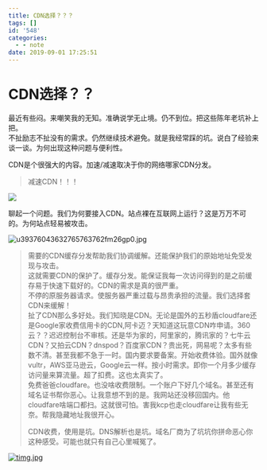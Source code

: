 ```yaml
---
title: CDN选择？？？
tags: []
id: '548'
categories:
  - - note
date: 2019-09-01 17:25:51
---
```


# CDN选择？？

最近有些闷。来嘲笑我的无知。准确说学无止境。仍不到位。把这些陈年老坑补上把。  
不扯励志不扯没有的需求。仍然继续技术避免。就是我经常踩的坑。说白了经验来谈一谈。为何出现这种问题与便利性。

CDN是个很强大的内容。加速/减速取决于你的网络哪家CDN分发。

> 减速CDN！！！

![](https://ss0.bdstatic.com/70cFvHSh_Q1YnxGkpoWK1HF6hhy/it/u=3046867586,1300444490&fm=26&gp=0.jpg)

聊起一个问题。我们为何要接入CDN。站点裸在互联网上运行？这是万万不可的。为何站点轻易被攻击。

![u39376043632765763762fm26gp0.jpg](https://view.moezx.cc/images/2019/08/29/u39376043632765763762fm26gp0.jpg)  

>   
> 需要的CDN缓存分发帮助我们协调缓解。还能保护我们的原始地址免受发现与攻击。  
> 这就需要CDN的保护了。缓存分发。能保证我每一次访问得到的是之前缓存易于快速下载好的。CDN的需求是真的很严重。  
> 不停的原服务器请求。使服务器严重过载与昂贵承担的流量。我们选择套CDN来缓解！  
> 扯了CDN那么多好处。我们知晓是CDN。无论是国外的五秒盾cloudfare还是Google家收费信用卡的CDN,阿卡迈？天知道这玩意CDN咋申请。360云？？迟迟控制台不审核。还是华为家的，阿里家的，腾讯家的？七牛云CDN？又拍云CDN？dnspod？百度家CDN？贵出死，网易呢？太多有些数不清。甚至我都不急于一时。国内要求要备案。开始收费体验。国外就像vultr，AWS亚马逊云，Google云一样。按小时需求。即你一个月多少缓存访问量来算流量。超了扣费。这也太真实了。  
> 免费爸爸cloudfare。也没啥收费限制。一个账户下好几个域名。甚至还有域名证书帮你恶心。让我意想不到的是。我网站还没移回国内。他cloudfare啥端口都扫。这就很可怕。害我kcp也走cloudfare让我有些无奈。帮我隐藏地址我很开心。
> 
>   
> CDN收费，使用是坑。DNS解析也是坑。域名厂商为了坑坑你拼命恶心你这种感受。可能也就只有自己心里喊冤了。

[![timg.jpg](https://view.moezx.cc/images/2019/08/29/timg.md.jpg)](https://view.moezx.cc/image/ZPxVI)